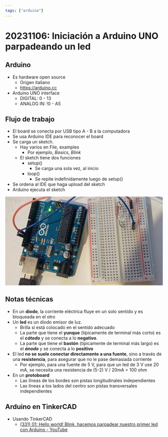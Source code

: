 ```yaml
---
tags: ["arduino"]
---
```

# 20231106: Iniciación a Arduino UNO parpadeando un led

<TagLinks />

## Arduino

- Es hardware open source
	- Origen italiano
	- https://arduino.cc
- Arduino UNO interface
	- DIGITAL: 0 - 13
	- ANALOG IN: !0 - A5

## Flujo de trabajo

- El board se conecta por USB tipo A - B a la computadora
- Se usa Arduino IDE para reconocer el board
- Se carga un sketch.
	- Hay varios en File, examples
		- Por ejemplo, *Basics*, *Blink*
	- El sketch tiene dos funciones
		- setup()
			- Se carga una sola vez, al inicio
		- loop()
			- Se repite indefinidamente luego de setup()
- Se ordena al IDE que haga upload del sketch
- Arduino ejecuta el sketch

![](20231106-arduino-uno-blink-led.png)

## Notas técnicas

- En un **diodo**, la corriente eléctrica fluye en un solo sentido y es bloqueada en el otro
- Un **led** es un diodo emisor de luz.
	- Brilla si está colocado en el sentido adecuado
	- La parte que tiene el **yunque** (típicamente de terminal más corto) es el ***cátodo*** y se conecta a lo **negativo**.
	- La parte que tiene el **bastón** (típicamente de terminal más largo) es el ***ánodo*** y se conecta a lo **positivo**
- El led **no se suele conectar directamente a una fuente**, sino a través de una **resistencia**, para asegurar que no le pase demasiada corriente
	- Por ejemplo, para una fuente de 5 V, para que un led de 3 V use 20 mA, se necesita una resistencia de (5-2) V / 20mA = 100 ohm
- En un **protoboard**
	- Las líneas de los bordes son pistas longitudinales independientes
	- Las líneas a los lados del centro son pistas transversales independientes

## Arduino en TinkerCAD

- Usando TinkerCAD
	- [(331) 01: Hello world! Blink, hacemos parpadear nuestro primer led con Arduino - YouTube](https://www.youtube.com/watch?v=qdxa0ZK-eQE&ab_channel=EspacioFundaci%C3%B3nTelef%C3%B3nicaMadrid)